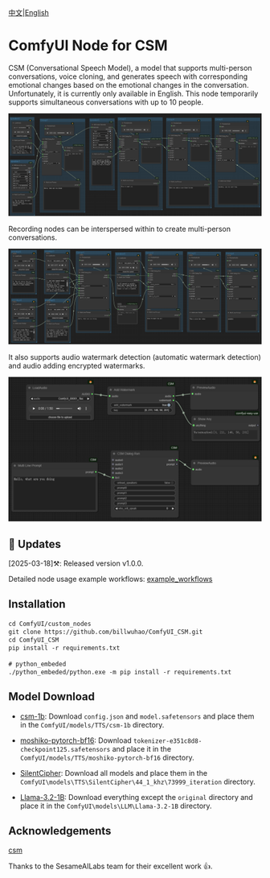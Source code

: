 [中文](README-CN.md)|[English](README.md)

# ComfyUI Node for CSM

CSM (Conversational Speech Model), a model that supports multi-person conversations, voice cloning, and generates speech with corresponding emotional changes based on the emotional changes in the conversation. Unfortunately, it is currently only available in English. This node temporarily supports simultaneous conversations with up to 10 people.

![](https://github.com/billwuhao/ComfyUI_CSM/blob/master/images/2025-03-18_15-38-45.png)

Recording nodes can be interspersed within to create multi-person conversations.

![](https://github.com/billwuhao/ComfyUI_CSM/blob/master/images/2025-03-18_19-01-15.png)

It also supports audio watermark detection (automatic watermark detection) and audio adding encrypted watermarks.

![](https://github.com/billwuhao/ComfyUI_CSM/blob/master/images/2025-03-18_14-43-49.png)

## 📣 Updates

[2025-03-18]⚒️: Released version v1.0.0.

Detailed node usage example workflows: [example_workflows](https://github.com/billwuhao/ComfyUI_CSM/blob/master/example_workflows)

## Installation

```
cd ComfyUI/custom_nodes
git clone https://github.com/billwuhao/ComfyUI_CSM.git
cd ComfyUI_CSM
pip install -r requirements.txt

# python_embeded
./python_embeded/python.exe -m pip install -r requirements.txt
```

## Model Download

- [csm-1b](https://huggingface.co/sesame/csm-1b/tree/main): Download `config.json` and `model.safetensors` and place them in the `ComfyUI/models/TTS/csm-1b` directory.

- [moshiko-pytorch-bf16](https://huggingface.co/kyutai/moshiko-pytorch-bf16/tree/main): Download `tokenizer-e351c8d8-checkpoint125.safetensors` and place it in the `ComfyUI/models/TTS/moshiko-pytorch-bf16` directory.

- [SilentCipher](https://huggingface.co/Sony/SilentCipher/tree/main/44_1_khz/73999_iteration): Download all models and place them in the `ComfyUI\models\TTS\SilentCipher\44_1_khz\73999_iteration` directory.

- [Llama-3.2-1B](https://huggingface.co/meta-llama/Llama-3.2-1B/tree/main): Download everything except the `original` directory and place it in the `ComfyUI\models\LLM\Llama-3.2-1B` directory.

## Acknowledgements

[csm](https://github.com/SesameAILabs/csm)

Thanks to the SesameAILabs team for their excellent work 👍.
